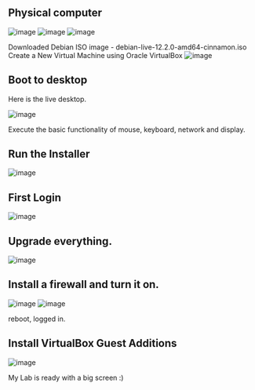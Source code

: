 ## Physical computer   
 ![image](https://github.com/MadhukaPalihakkara/MyRepo/assets/149093784/2642241b-e41a-430b-9361-52e092d87ea1)
 ![image](https://github.com/MadhukaPalihakkara/MyRepo/assets/149093784/265ad868-1023-4715-97ab-c5e49150d335)
  ![image](https://github.com/MadhukaPalihakkara/MyRepo/assets/149093784/03c779bc-726f-4e08-923b-22ca0974b557)

Downloaded Debian ISO image - debian-live-12.2.0-amd64-cinnamon.iso
Create a New Virtual Machine using Oracle VirtualBox 
 ![image](https://github.com/MadhukaPalihakkara/MyRepo/assets/149093784/5af60011-9923-45d1-80b5-77d17ef90b34)

## Boot to desktop
Here is the live desktop.

 ![image](https://github.com/MadhukaPalihakkara/MyRepo/assets/149093784/15eeccbc-7bb8-461e-a7ec-666cd5d788cf)

Execute the basic functionality of mouse, keyboard, network and display.
## Run the Installer
 ![image](https://github.com/MadhukaPalihakkara/MyRepo/assets/149093784/cb27f2aa-e5c3-4721-a0da-5c5071d5a428)

## First Login
![image](https://github.com/MadhukaPalihakkara/MyRepo/assets/149093784/486d64e6-9866-472e-b9e7-5e2eef26c0ed)

## Upgrade everything.
![image](https://github.com/MadhukaPalihakkara/MyRepo/assets/149093784/2a51fa2c-dd0f-4b45-ba10-9c1d47c60fae)

## Install a firewall and turn it on.
![image](https://github.com/MadhukaPalihakkara/MyRepo/assets/149093784/5c69c7a7-fd4a-4951-861e-18005d62f88f)
![image](https://github.com/MadhukaPalihakkara/MyRepo/assets/149093784/d4c5e3ec-61db-4e37-8e3a-4901f7b294f4)

reboot, logged in.

## Install VirtualBox Guest Additions
![image](https://github.com/MadhukaPalihakkara/MyRepo/assets/149093784/cde59632-53f1-4e8b-99b8-34d4a1d25d8f)

My Lab is ready with a big screen :)


